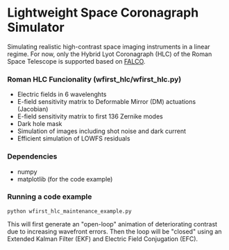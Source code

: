 # Lightweight Space Coronagraph Simulator
Simulating realistic high-contrast space imaging instruments in a linear regime.
For now, only the Hybrid Lyot Coronagraph (HLC) of the Roman Space Telescope is supported based on [FALCO](https://github.com/ajeldorado/falco-matlab).

### Roman HLC Funcionality (wfirst_hlc/wfirst_hlc.py)
* Electric fields in 6 wavelenghts
* E-field sensitivity matrix to Deformable Mirror (DM) actuations (Jacobian)
* E-field sensitivity matrix to first 136 Zernike modes
* Dark hole mask
* Simulation of images including shot noise and dark current
* Efficient simulation of LOWFS residuals

### Dependencies
* numpy
* matplotlib (for the code example)

### Running a code example
```
python wfirst_hlc_maintenance_example.py
```
This will first generate an "open-loop" animation of deteriorating contrast due to increasing wavefront errors. Then the loop will be "closed" using an Extended Kalman Filter (EKF) and Electric Field Conjugation (EFC).
